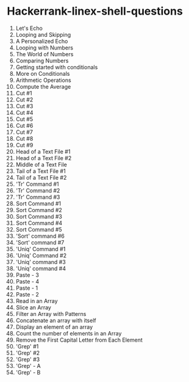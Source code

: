# Hackerrank-linex-shell-questions
1. Let's Echo  
2. Looping and Skipping  
3. A Personalized Echo  
4. Looping with Numbers  
5. The World of Numbers  
6. Comparing Numbers  
7. Getting started with conditionals  
8. More on Conditionals  
9. Arithmetic Operations  
10. Compute the Average  
11. Cut #1  
12. Cut #2  
13. Cut #3  
14. Cut #4  
15. Cut #5  
16. Cut #6  
17. Cut #7  
18. Cut #8  
19. Cut #9  
20. Head of a Text File #1  
21. Head of a Text File #2  
22. Middle of a Text File  
23. Tail of a Text File #1  
24. Tail of a Text File #2  
25. 'Tr' Command #1  
26. 'Tr' Command #2  
27. 'Tr' Command #3  
28. Sort Command #1  
29. Sort Command #2  
30. Sort Command #3  
31. Sort Command #4  
32. Sort Command #5  
33. 'Sort' command #6  
34. 'Sort' command #7  
35. 'Uniq' Command #1  
36. 'Uniq' Command #2  
37. 'Uniq' command #3  
38. 'Uniq' command #4  
39. Paste - 3  
40. Paste - 4  
41. Paste - 1  
42. Paste - 2  
43. Read in an Array  
44. Slice an Array  
45. Filter an Array with Patterns  
46. Concatenate an array with itself  
47. Display an element of an array  
48. Count the number of elements in an Array  
49. Remove the First Capital Letter from Each Element  
50. 'Grep' #1  
51. 'Grep' #2  
52. 'Grep' #3  
53. 'Grep' - A  
54. 'Grep' - B
<br>